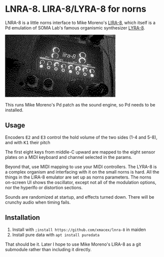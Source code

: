 # LNRA-8. LIRA-8/LYRA-8 for norns

LNRA-8 is a little norns interface to Mike Moreno's [LIRA-8](https://github.com/MikeMorenoDSP/LIRA-8), which itself is a Pd emulation of SOMA Lab's famous organismic synthesizer [LYRA-8](https://somasynths.com/lyra-organismic-synthesizer/).

![](lnra-8.gif)

This runs Mike Moreno's Pd patch as the sound engine, so Pd needs to be installed.

## Usage

Encoders <kbd>E2</kbd> and <kbd>E3</kbd> control the hold volume of the two sides (1-4 and 5-8), and with <kbd>K1</kbd> their pitch

The first eight keys from middle-C upward are mapped to the eight sensor plates on a MIDI keyboard and channel selected in the params.

Beyond that, use MIDI mapping to use your MIDI controllers. The LYRA-8 is a complex organism and interfacing with it on the small norns is hard. All the things in the LIRA-8 emulator are set up as norns parameters. The norns on-screen UI shows the oscillator, except not all of the modulation options, nor the hyperlfo or distortion sections.

Sounds are randomized at startup, and effects turned down. There will be crunchy audio when timing fails.

## Installation

1. Install with `;install https://github.com/xmacex/lnra-8` in maiden
2. Install pure data with `apt install puredata`

That should be it. Later I hope to use Mike Moreno's LIRA-8 as a git submodule rather than including it directly.
